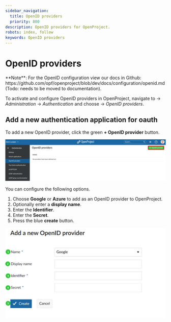 ```yaml
---
sidebar_navigation:
  title: OpenID providers
  priority: 800
description: OpenID providers for OpenProject.
robots: index, follow
keywords: OpenID providers
---
```

# OpenID providers

<div class="alert alert-info" role="alert">
**Note**: For the OpenID configuration view our docs in Github:  https://github.com/opf/openproject/blob/dev/docs/configuration/openid.md  (Todo: needs to be moved to documentation).
</div>

To activate and configure OpenID providers in OpenProject, navigate to -> *Administration* -> *Authentication* and choose -> *OpenID providers*.

## Add a new authentication application for oauth

To add a new OpenID provider, click the green **+ OpenID provider** button.

![Sys-admin-authentication-openid-provider](Sys-admin-authentication-openid-provider.png)

You can configure the following options.

1. Choose **Google** or **Azure** to add as an OpenID provider to OpenProject.
2. Optionally enter a **display name**.
3. Enter the **Identifier**.
4. Enter the **Secret**.
5. Press the blue **create** button.

![Sys-admin-authentication-add-openid-provider](Sys-admin-authentication-add-openid-provider.png)
